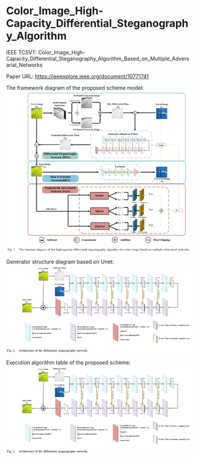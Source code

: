 # Color_Image_High-Capacity_Differential_Steganography_Algorithm
IEEE TCSVT: Color_Image_High-Capacity_Differential_Steganography_Algorithm_Based_on_Multiple_Adversarial_Networks

Paper URL: https://ieeexplore.ieee.org/document/10771741

The framework diagram of the proposed scheme model:
![图片描述](https://github.com/WitherC/Color_Image_High-Capacity_Differential_Steganography_Algorithm/blob/main/Image/fig1.png)

Generator structure diagram based on Unet:
![图片描述](https://github.com/WitherC/Color_Image_High-Capacity_Differential_Steganography_Algorithm/blob/main/Image/fig2.png)

Execution algorithm table of the proposed scheme:
![图片描述](https://github.com/WitherC/Color_Image_High-Capacity_Differential_Steganography_Algorithm/blob/main/Image/fig2.png)
